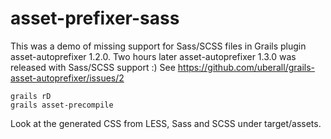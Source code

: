 # asset-prefixer-sass
This was a demo of missing support for Sass/SCSS files in Grails plugin asset-autoprefixer 1.2.0.
Two hours later asset-autoprefixer 1.3.0 was released with Sass/SCSS support :)
See https://github.com/uberall/grails-asset-autoprefixer/issues/2

````
grails rD
grails asset-precompile
````
Look at the generated CSS from LESS, Sass and SCSS under target/assets.
